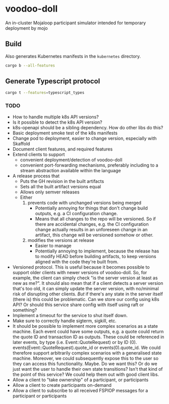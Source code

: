 # voodoo-doll
An in-cluster Mojaloop participant simulator intended for temporary deployment by mojo

## Build
Also generates Kubernetes manifests in the `kubernetes` directory.
```sh
cargo b --all-features
```

## Generate Typescript protocol
```sh
cargo t --features=typescript_types
```

### TODO
- How to handle multiple k8s API versions?
- Is it possible to detect the k8s API version?
- k8s-openapi should be a sibling dependency. How do other libs do this?
- Basic deployment smoke test of the k8s manifests
- Change pod to deployment, easier to change version, especially with Skaffold
- Document client features, and required features
- Extend clients to support
  - convenient deployment/detection of voodoo-doll
  - convenient port-forwarding mechanisms, preferably including to a stream abstraction available
      within the language
- A release process that
  - Puts the GH revision in the built artifacts
  - Sets all the built artifact versions equal
  - Allows only semver releases
  - Either
    1. prevents code with unchanged versions being merged
        - Potentially annoying for things that don't change build outputs, e.g. a CI configuration
            change.
        - Means that all changes to the repo will be versioned. So if there are accidental changes,
            e.g. the CI configuration change actually results in an unforeseen change in an artifact,
            this change will be versioned somehow or other.
    2. modifies the versions at release
        - Easier to manage
        - Potentially annoying to implement, because the release has to modify HEAD before building
            artifacts, to keep versions aligned with the code they're built from.
- Versioned protocol. This is useful because it becomes possible to support older clients with
    newer versions of voodoo-doll. So, for example, the client can simply check "is the server
    version at least as new as me?". It should also mean that if a client detects a server version
    that's too old, it can simply update the server version, with no/minimal risk of disrupting
    other clients. *But* if there's any state in the server itself (there is) this could be
    problematic. Can we store our config using k8s API? Or should this service share config with
    itself using raft or something?
- Implement a timeout for the service to shut itself down.
- Make sure to correctly handle sigterm, sigkill, etc.
- It should be possible to implement more complex scenarios as a state machine. Each event could
    have some outputs, e.g. a quote could return the quote ID and transaction ID as outputs. These
    could be referenced in later events, by type (i.e. Event::QuoteRequest) or by ID (0).
    events(Event::QuoteRequest).quote_id or events(0).quote_id. We could therefore support
    arbitrarily complex scenarios with a generalised state machine. Moreover, we could subsequently
    expose this to the user so they can access this functionality. Maybe. Do we want this? Or do we
    just want the user to handle their own state transitions? Isn't that kind of the point of this
    service? We could help them out with good client libs.
- Allow a client to "take ownership" of a participant, or participants
- Allow a client to create participants on-demand
- Allow a client to subscribe to all received FSPIOP messages for a participant or participants

